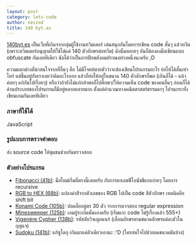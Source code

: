 ```yaml
---
layout: post
category: lets-code
author: neizod
title: 140 byt.es
---
```


[140byt.es](http://140byt.es/) เป็นเว็บที่เกิดจากกลุ่มผู้ใช้งานทวิตเตอร์ เล่นสนุกกันโดยการเขียน code สั้นๆ แล้วทวีต (เพราะทวิตเตอร์อนุญาตให้ใช้ได้แค่ 140 ตัวอักษรต่อทวีต) ดังนั้นหลายๆ อันก็ต้องลงมือเขียนแบบ obfuscate กันเลยทีเดียว นับได้ว่าเป็นการฝึกพลังลมปราณอย่างหนึ่งนะครับ ;D

ความแตกต่างที่น่าสนใจจากที่อื่นๆ คือ ไม่มีโจทย์ตายตัวว่าจะต้องเขียนโปรแกรมอะไร ย่อให้ได้สั้นเท่าไหร่ แต่ขึ้นอยู่กับเราเลยว่าคิดอะไรออก แล้วก็ย่อให้อยู่ในขนาด 140 ตัวอักษรก็พอ (เกินก็ได้ - แล้วค่อยๆ แก้กันไปเรื่อยๆ) หรือว่าถ้ายังไม่แก่กล้าพอก็ไปศึกษา/ให้ความเห็น code ของคนอื่นๆ ก่อนก็ได้ ด้านประเภทของโปรแกรมก็มีอยู่หลากหลายมาก ตั้งแต่คำนวณทางคณิตศาสตร์ธรรมดาๆ ไปจนกระทั่งเขียนเกมกันเลยทีเดียว

### ภาษาที่ใช้ได้

JavaScript

### รูปแบบการตรวจคำตอบ

ส่ง source code ให้ชุมชนช่วยกันตรวจสอบ

### ตัวอย่างโปรแกรม

- [Fibonacci (41b)](https://gist.github.com/998671): มือใหม่เริ่มที่ตรงนี้เลยครับ กับการหาเลขฟีโบนัชชีแบบง่ายๆ โดยการ recursive
- [RGB to HEX (68b)](https://gist.github.com/983535): แปลงค่าสีจากตัวเลขของ RGB ไปเป็น code สีตัวอักษร เทคนิคคือ shift bit
- [Konami Code (105b)](https://gist.github.com/1188477): ปลดล็อกสูตร 30 ตัว จากการตวจสอบ regular expression
- [Minesweeper (125b)](https://gist.github.com/1334626): เกมกู้ระเบิดนั่นเองครับ (เริ่มแกะ code ไม่รู้เรื่องแล้ว 555+)
- [Vigenère Cypher (138b)](https://gist.github.com/1029102): รหัสลับวิจเญอแนร์ (เลื่อนอักษรตามขนาดอักษรแต่ละตัวในกุญแจ)
- [Sudoku (141b)](https://gist.github.com/1230481): แก้ซูโดกุ เกินมาแค่ตัวเดียวเองนะ :'D (ใครสนใจไปช่วยลดขนาดมันบ้าง)
